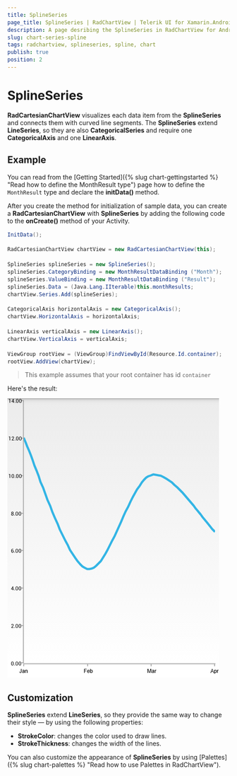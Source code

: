 ```yaml
---
title: SplineSeries
page_title: SplineSeries | RadChartView | Telerik UI for Xamarin.Android Documentation
description: A page desribing the SplineSeries in RadChartView for Android. This article explains the most important things you need to know before using SplineSeries.
slug: chart-series-spline
tags: radchartview, splineseries, spline, chart
publish: true
position: 2
---
```


# SplineSeries

**RadCartesianChartView** visualizes each data item from the **SplineSeries** and connects them with curved line segments. The **SplineSeries** extend **LineSeries**, so they are also **CategoricalSeries** and require one **CategoricalAxis** and one **LinearAxis**.

## Example

You can read from the [Getting Started]({% slug chart-gettingstarted %} "Read how to define the MonthResult type") page how to define the `MonthResult` type and declare the **initData()** method.

After you create the method for initialization of sample data, you can create a **RadCartesianChartView** with **SplineSeries** by adding the following code to the **onCreate()** method of your Activity.

```C#
InitData();

RadCartesianChartView chartView = new RadCartesianChartView(this);

SplineSeries splineSeries = new SplineSeries();
splineSeries.CategoryBinding = new MonthResultDataBinding ("Month");
splineSeries.ValueBinding = new MonthResultDataBinding ("Result");
splineSeries.Data = (Java.Lang.IIterable)this.monthResults;
chartView.Series.Add(splineSeries);

CategoricalAxis horizontalAxis = new CategoricalAxis();
chartView.HorizontalAxis = horizontalAxis;

LinearAxis verticalAxis = new LinearAxis();
chartView.VerticalAxis = verticalAxis;

ViewGroup rootView = (ViewGroup)FindViewById(Resource.Id.container);
rootView.AddView(chartView);
```

> This example assumes that your root container has id `container`

Here's the result:

![TelerikUI-Chart-Series-Spline](images/chart-series-spline-1.png "Demo of Cartesian chart with SplineSeries.")

## Customization

**SplineSeries** extend **LineSeries**, so they provide the same way to change their style &mdash; by using the following properties:

* **StrokeColor**: changes the color used to draw lines.
* **StrokeThickness**: changes the width of the lines.

You can also customize the appearance of **SplineSeries** by using [Palettes]({% slug chart-palettes %} "Read how to use Palettes in RadChartView").
